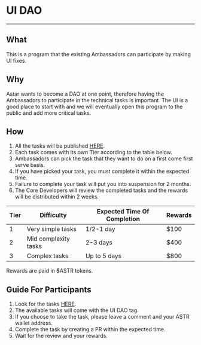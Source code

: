 # UI DAO

---
## What
This is a program that the existing Ambassadors can participate by making UI fixes. 

## Why
Astar wants to become a DAO at one point, therefore having the Ambassadors to participate in the technical tasks is important. The UI is a good place to start with and we will eventually open this program to the public and add more critical tasks.

## How
1. All the tasks will be published [HERE](https://github.com/AstarNetwork/astar-apps/issues).
2. Each task comes with its own Tier according to the table below.
3. Ambassadors can pick the task that they want to do on a first come first serve basis. 
4. If you have picked your task, you must complete it within the expected time. 
5. Failure to complete your task will put you into suspension for 2 months. 
6. The Core Developers will review the completed tasks and the rewards will be distributed within 2 weeks.  

| Tier | Difficulty | Expected Time Of Completion | Rewards | 
| --- | --- | --- | --- |
| 1 | Very simple tasks | 1/2-1 day | $100 |  
| 2 | Mid complexity tasks | 2-3 days | $400 |
| 3 | Complex tasks | Up to 5 days | $800 |

Rewards are paid in $ASTR tokens.
 
 ## Guide For Participants
 1. Look for the tasks [HERE](https://github.com/AstarNetwork/astar-apps/issues).
 2. The available tasks will come with the UI DAO tag.
 3. If you choose to take the task, please leave a comment and your ASTR wallet address.
 4. Complete the task by creating a PR within the expected time.
 5. Wait for the review and your rewards.
 
